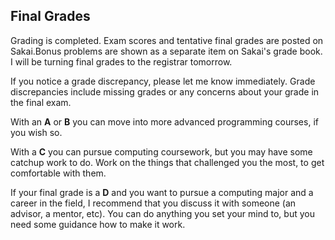 ## Final Grades
Grading is completed. Exam scores and tentative final grades are posted on Sakai.Bonus problems are shown as a separate item on Sakai's grade book. I will be turning final grades to the registrar tomorrow.

If you notice a grade discrepancy, please let me know immediately. Grade discrepancies include missing grades or any concerns about your grade in the final exam.

With an **A** or **B** you can move into more advanced programming courses, if you wish so. 

With a **C** you can pursue computing coursework, but you may have some catchup work to do. Work on the things that challenged you the most, to get comfortable with them.

If your final grade is a **D** and you want to pursue a computing major and a career in the field, I recommend that you discuss it with someone (an advisor, a mentor, etc). You can do anything you set your mind to, but you need some guidance how to make it work.